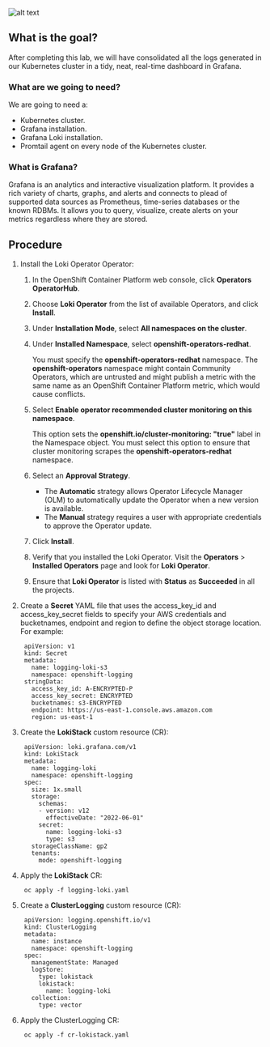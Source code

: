 ![alt text](image.png)

## What is the goal?

After completing this lab, we will have consolidated all the logs generated in our Kubernetes cluster in a tidy, neat, real-time dashboard in Grafana.

### What are we going to need?

We are going to need a:

- Kubernetes cluster.
- Grafana installation.
- Grafana Loki installation.
- Promtail agent on every node of the Kubernetes cluster.

### What is Grafana?

Grafana is an analytics and interactive visualization platform. It provides a rich variety of charts, graphs, and alerts and connects to plead of supported data sources as Prometheus, time-series databases or the known RDBMs. It allows you to query, visualize, create alerts on your metrics regardless where they are stored.


## Procedure

1. Install the Loki Operator Operator:

    1. In the OpenShift Container Platform web console, click **Operators OperatorHub**.
    1. Choose **Loki Operator** from the list of available Operators, and click **Install**.
    1. Under **Installation Mode**, select **All namespaces on the cluster**.

    1. Under **Installed Namespace**, select **openshift-operators-redhat**.

        You must specify the **openshift-operators-redhat** namespace. The **openshift-operators** namespace might contain Community Operators, which are untrusted and might publish a metric with the same name as an OpenShift Container Platform metric, which would cause conflicts.

    1. Select **Enable operator recommended cluster monitoring on this namespace**.
        
         This option sets the **openshift.io/cluster-monitoring: "true"** label in the Namespace object. You must select this option to ensure that cluster monitoring scrapes the **openshift-operators-redhat** namespace.

    1. Select an **Approval Strategy**.
        - The **Automatic** strategy allows Operator Lifecycle Manager (OLM) to automatically update the Operator when a new version is available.
        - The **Manual** strategy requires a user with appropriate credentials to approve the Operator update. 
    1. Click **Install**.
    1. Verify that you installed the Loki Operator. Visit the **Operators** >  **Installed Operators** page and look for **Loki Operator**.
    1. Ensure that **Loki Operator** is listed with **Status** as **Succeeded** in all the projects. 

1. Create a **Secret** YAML file that uses the access_key_id and access_key_secret fields to specify your AWS credentials and bucketnames, endpoint and region to define the object storage location. For example: 

        apiVersion: v1
        kind: Secret
        metadata:
          name: logging-loki-s3
          namespace: openshift-logging
        stringData:
          access_key_id: A-ENCRYPTED-P
          access_key_secret: ENCRYPTED
          bucketnames: s3-ENCRYPTED
          endpoint: https://us-east-1.console.aws.amazon.com
          region: us-east-1

1. Create the **LokiStack** custom resource (CR): 
    
        apiVersion: loki.grafana.com/v1
        kind: LokiStack
        metadata:
          name: logging-loki
          namespace: openshift-logging
        spec:
          size: 1x.small
          storage:
            schemas:
            - version: v12
              effectiveDate: "2022-06-01"
            secret:
              name: logging-loki-s3
              type: s3
          storageClassName: gp2
          tenants:
            mode: openshift-logging
    
1. Apply the **LokiStack** CR: 
    
        oc apply -f logging-loki.yaml    

1. Create a **ClusterLogging** custom resource (CR): 
        
        apiVersion: logging.openshift.io/v1
        kind: ClusterLogging
        metadata:
          name: instance
          namespace: openshift-logging
        spec:
          managementState: Managed
          logStore:
            type: lokistack
            lokistack:
              name: logging-loki
          collection:
            type: vector

1. Apply the ClusterLogging CR: 

        oc apply -f cr-lokistack.yaml
